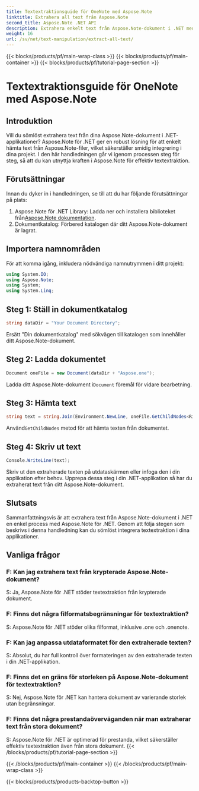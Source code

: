 ```yaml
---
title: Textextraktionsguide för OneNote med Aspose.Note
linktitle: Extrahera all text från Aspose.Note
second_title: Aspose.Note .NET API
description: Extrahera enkelt text från Aspose.Note-dokument i .NET med Aspose.Note för .NET. Följ vår steg-för-steg-guide för sömlös integration.
weight: 16
url: /sv/net/text-manipulation/extract-all-text/
---
```


{{< blocks/products/pf/main-wrap-class >}}
{{< blocks/products/pf/main-container >}}
{{< blocks/products/pf/tutorial-page-section >}}

# Textextraktionsguide för OneNote med Aspose.Note

## Introduktion
Vill du sömlöst extrahera text från dina Aspose.Note-dokument i .NET-applikationer? Aspose.Note för .NET ger en robust lösning för att enkelt hämta text från Aspose.Note-filer, vilket säkerställer smidig integrering i dina projekt. I den här handledningen går vi igenom processen steg för steg, så att du kan utnyttja kraften i Aspose.Note för effektiv textextraktion.
## Förutsättningar
Innan du dyker in i handledningen, se till att du har följande förutsättningar på plats:
1.  Aspose.Note för .NET Library: Ladda ner och installera biblioteket från[Aspose.Note dokumentation](https://reference.aspose.com/note/net/).
2. Dokumentkatalog: Förbered katalogen där ditt Aspose.Note-dokument är lagrat.
## Importera namnområden
För att komma igång, inkludera nödvändiga namnutrymmen i ditt projekt:
```csharp
using System.IO;
using Aspose.Note;
using System;
using System.Linq;
```
## Steg 1: Ställ in dokumentkatalog
```csharp
string dataDir = "Your Document Directory";
```
Ersätt "Din dokumentkatalog" med sökvägen till katalogen som innehåller ditt Aspose.Note-dokument.
## Steg 2: Ladda dokumentet
```csharp
Document oneFile = new Document(dataDir + "Aspose.one");
```
Ladda ditt Aspose.Note-dokument i`Document` föremål för vidare bearbetning.
## Steg 3: Hämta text
```csharp
string text = string.Join(Environment.NewLine, oneFile.GetChildNodes<RichText>().Select(e => e.Text)) + Environment.NewLine;
```
 Använd`GetChildNodes` metod för att hämta texten från dokumentet.
## Steg 4: Skriv ut text
```csharp
Console.WriteLine(text);
```
Skriv ut den extraherade texten på utdataskärmen eller infoga den i din applikation efter behov.
Upprepa dessa steg i din .NET-applikation så har du extraherat text från ditt Aspose.Note-dokument.
## Slutsats
Sammanfattningsvis är att extrahera text från Aspose.Note-dokument i .NET en enkel process med Aspose.Note för .NET. Genom att följa stegen som beskrivs i denna handledning kan du sömlöst integrera textextraktion i dina applikationer.
## Vanliga frågor
### F: Kan jag extrahera text från krypterade Aspose.Note-dokument?
S: Ja, Aspose.Note för .NET stöder textextraktion från krypterade dokument.
### F: Finns det några filformatsbegränsningar för textextraktion?
S: Aspose.Note för .NET stöder olika filformat, inklusive .one och .onenote.
### F: Kan jag anpassa utdataformatet för den extraherade texten?
S: Absolut, du har full kontroll över formateringen av den extraherade texten i din .NET-applikation.
### F: Finns det en gräns för storleken på Aspose.Note-dokument för textextraktion?
S: Nej, Aspose.Note för .NET kan hantera dokument av varierande storlek utan begränsningar.
### F: Finns det några prestandaöverväganden när man extraherar text från stora dokument?
S: Aspose.Note för .NET är optimerad för prestanda, vilket säkerställer effektiv textextraktion även från stora dokument.
{{< /blocks/products/pf/tutorial-page-section >}}

{{< /blocks/products/pf/main-container >}}
{{< /blocks/products/pf/main-wrap-class >}}

{{< blocks/products/products-backtop-button >}}
